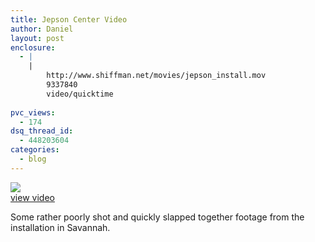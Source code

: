 ```yaml
---
title: Jepson Center Video
author: Daniel
layout: post
enclosure:
  - |
    |
        http://www.shiffman.net/movies/jepson_install.mov
        9337840
        video/quicktime
        
pvc_views:
  - 174
dsq_thread_id:
  - 448203604
categories:
  - blog
---
```

<p><a href="http://www.shiffman.net/movies/jepson_install.mov"><img src="http://www.shiffman.net/movies/jepson_video.jpg"/></a><br />
<a href="http://www.shiffman.net/movies/jepson_install.mov">view video</a></p>
<p>Some rather poorly shot and quickly slapped together footage from the installation in Savannah.  </p>
